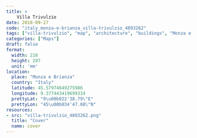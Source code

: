 ```yaml
---
title: > 
    Villa Trivulzio
date: 2018-09-27
code: "italy_monza-e-brianza_villa-trivulzio_4893262"
tags: ["villa-trivulzio", "map", "architecture", "buildings", "Monza e Brianza", "Italy"]
categories: ["Maps"]
draft: false
format:
  width: 210
  height: 297
  unit: 'mm'
location:
  place: "Monza e Brianza"
  country: "Italy"
  latitude: 45.57974649275986
  longitude: 9.377443419699334
  prettyLat: "9\u00b022'38.79\"E"
  prettyLon: "45\u00b034'47.08\"N"
resources:
- src: "villa-trivulzio_4893262.png"
  title: "Cover"
  name: cover
---
```

